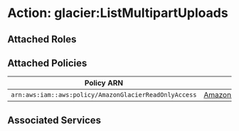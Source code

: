 # Action: glacier:ListMultipartUploads

## Attached Roles

## Attached Policies

| Policy ARN | Policy Name |
|------------|-------------|
| `arn:aws:iam::aws:policy/AmazonGlacierReadOnlyAccess` | [AmazonGlacierReadOnlyAccess](../policies.md#amazonglacierreadonlyaccess) |

## Associated Services

